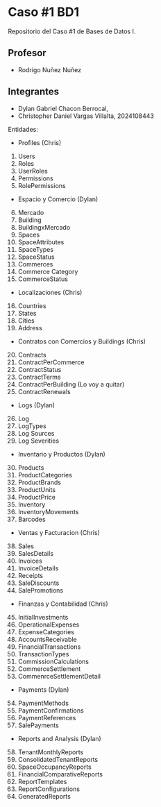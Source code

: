 # Caso #1 BD1
Repositorio del Caso #1 de Bases de Datos I. 

## Profesor
* Rodrigo Nuñez Nuñez 

## Integrantes
* Dylan Gabriel Chacon Berrocal, 
* Christopher Daniel Vargas Villalta, 2024108443

Entidades: 

- Profiles (Chris)
1. Users
2. Roles
3. UserRoles
4. Permissions
5. RolePermissions

- Espacio y Comercio (Dylan)
6. Mercado
7. Building
8. BuildingxMercado
9. Spaces
10. SpaceAttributes
11. SpaceTypes
12. SpaceStatus
13. Commerces
14. Commerce Category
15. CommerceStatus

- Localizaciones (Chris) 
16. Countries
17. States
18. Cities
19. Address

- Contratos con Comercios y Buildings (Chris) 
20. Contracts 
21. ContractPerCommerce
22. ContractStatus
23. ContractTerms
24. ContractPerBuilding (Lo voy a quitar)
25. ContractRenewals

- Logs (Dylan)
26. Log
27. LogTypes
28. Log Sources
29. Log Severities

- Inventario y Productos (Dylan)
30. Products
31. ProductCategories
32. ProductBrands
33. ProductUnits
34. ProductPrice
35. Inventory
36. InventoryMovements
37. Barcodes

- Ventas y Facturacion (Chris)
38. Sales
39. SalesDetails
40. Invoices
41. InvoiceDetails
42. Receipts
43. SaleDiscounts
44. SalePromotions

- Finanzas y Contabilidad (Chris)
45. InitialInvestments
46. OperationalExpenses
47. ExpenseCategories
48. AccountsReceivable
49. FinancialTransactions
50. TransactionTypes
51. CommissionCalculations
52. CommerceSettlement
53. CommenrceSettlementDetail

- Payments (Dylan)
54. PaymentMethods
55. PaymentConfirmations
56. PaymentReferences
57. SalePayments

- Reports and Analysis (Dylan)
58. TenantMonthlyReports
59. ConsolidatedTenantReports
60. SpaceOccupancyReports
61. FinancialComparativeReports
62. ReportTemplates
63. ReportConfigurations
64. GeneratedReports


